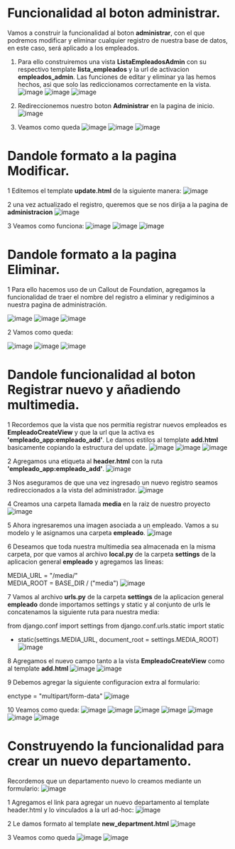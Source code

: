 # Funcionalidad al boton **administrar**.

Vamos a construir la funcionalidad al boton **administrar**, con el que podremos modificar y eliminar cualquier registro de nuestra base de datos, en este caso, será aplicado a los empleados.

1. Para ello construiremos una vista **ListaEmpleadosAdmin** con su respectivo template **lista_empleados** y la url de activacion **empleados_admin**. Las funciones de editar y eliminar ya las hemos hechos, asi que solo las rediccionamos correctamente en la vista.
![image](https://github.com/user-attachments/assets/6128961f-3b2d-4032-b225-405dd35905cd)
![image](https://github.com/user-attachments/assets/75f9adb9-937b-4757-af0b-85ffa7dad512)
![image](https://github.com/user-attachments/assets/a353d39e-b7f6-4b9f-923b-ddd183f5233a)

2. Redireccionemos nuestro boton **Administrar** en la pagina de inicio.
![image](https://github.com/user-attachments/assets/8bfc9e99-35ea-4c38-b691-e4480736b16d)

3. Veamos como queda
![image](https://github.com/user-attachments/assets/2cb6dfc4-da8b-40e0-86e3-cc0594f3c108)
![image](https://github.com/user-attachments/assets/e0bf3da2-1b21-458c-9e68-c6c09092a15c)
![image](https://github.com/user-attachments/assets/cbd4bbfa-28f3-46ec-8063-edc8e696c3d2)

# Dandole formato a la pagina Modificar.

1 Editemos el template **update.html** de la siguiente manera:
![image](https://github.com/user-attachments/assets/a0c01b41-0ccb-4110-b572-0200f1e50d47)

2 una vez actualizado el registro, queremos que se nos dirija a la pagina de **administracion**
![image](https://github.com/user-attachments/assets/32eb2373-65e0-4dbf-af8f-86f98059dfcf)

3 Veamos como funciona:
![image](https://github.com/user-attachments/assets/779d734d-c911-429c-9bf4-43879fd82b12)
![image](https://github.com/user-attachments/assets/2c33d19d-a918-48c1-b69b-c43a93ddd0ce)
![image](https://github.com/user-attachments/assets/01f7aae0-521a-40a7-a86e-005304bb2e23)

# Dandole formato a la pagina Eliminar.

1 Para ello hacemos uso de un Callout de Foundation, agregamos la funcionalidad de traer el nombre del registro a eliminar y redigiminos a nuestra pagina de administración.

![image](https://github.com/user-attachments/assets/793e7ed4-e6e3-4c86-8b28-39940eb6aa83)
![image](https://github.com/user-attachments/assets/24f25a35-383f-4091-861d-31ea1685ee83)
![image](https://github.com/user-attachments/assets/bc8ab931-015d-41af-a71c-2c3155efe785)

2 Vamos como queda:

![image](https://github.com/user-attachments/assets/82c6c3b5-6e79-400e-b8b6-34f1dcfd458e)
![image](https://github.com/user-attachments/assets/57e8beeb-dcda-4837-9e87-6b4040462440)
![image](https://github.com/user-attachments/assets/9ca0da0c-2f51-4298-9b60-065dea8ce53e)

# Dandole funcionalidad al boton Registrar nuevo y añadiendo multimedia.

1 Recordemos que la vista que nos permitia registrar nuevos empleados es **EmpleadoCreateView** y que la url que la activa es **'empleado_app:empleado_add'**. Le damos estilos al template **add.html** basicamente copiando la estructura del update.
![image](https://github.com/user-attachments/assets/31011b3e-af44-4073-ac51-d38d28ca386f)
![image](https://github.com/user-attachments/assets/ac83f2ad-b9e3-4dad-88ca-8739e50a514b)
![image](https://github.com/user-attachments/assets/489bc0e2-6501-46e2-83b5-a20ce04ccaea)

2 Agregamos una etiqueta <a> al **header.html** con la ruta **'empleado_app:empleado_add'**.
![image](https://github.com/user-attachments/assets/d7d1d08d-cd08-4385-aea9-1f53fdbaa004)

3 Nos aseguramos de que una vez ingresado un nuevo registro seamos redireccionados a la vista del administrador.
![image](https://github.com/user-attachments/assets/8dd4f9b8-36b8-4304-981c-515a4466f831)

4 Creamos una carpeta llamada **media** en la raiz de nuestro proyecto
![image](https://github.com/user-attachments/assets/d29e5acc-b89b-4d67-aa8e-77f159cdba29)

5 Ahora ingresaremos una imagen asociada a un empleado. Vamos a su modelo y le asignamos una carpeta **empleado**.
![image](https://github.com/user-attachments/assets/05e0dfd9-1a8f-410b-8e14-b51485df9cf5)

6 Deseamos que toda nuestra multimedia sea almacenada en la misma carpeta, por que vamos al archivo **local.py** de la carpeta **settings** de la aplicacion general **empleado** y agregamos las lineas:

MEDIA_URL = "/media/"\
MEDIA_ROOT = BASE_DIR / ("media")
![image](https://github.com/user-attachments/assets/077267fb-53b1-4bfa-8672-c71fea98cfea)

7 Vamos al archivo **urls.py** de la carpeta **settings** de la aplicacion general **empleado** donde importamos settings y static y 
al conjunto de urls le concatenamos la siguiente ruta para nuestra media:

from django.conf import settings
from django.conf.urls.static import static

+ static(settings.MEDIA_URL, document_root = settings.MEDIA_ROOT)
![image](https://github.com/user-attachments/assets/29b820fb-1247-4891-bf76-48571a458ab8)

8 Agregamos el nuevo campo tanto a la vista **EmpleadoCreateView** como al template **add.html**
![image](https://github.com/user-attachments/assets/e8f99e3d-1f01-4836-98f6-1c20771735be)
![image](https://github.com/user-attachments/assets/a6f3d48c-f485-4eeb-af35-56f444d40e72)

9 Debemos agregar la siguiente configuracion extra al formulario:

enctype = "multipart/form-data"
![image](https://github.com/user-attachments/assets/61d8878c-92cc-42d5-84b4-8d8381cecde0)

10 Veamos como queda:
![image](https://github.com/user-attachments/assets/90059ab0-5342-4ca2-93a9-0aed063fa976)
![image](https://github.com/user-attachments/assets/921af3a8-f0c5-409a-8322-80f7cf12896a)
![image](https://github.com/user-attachments/assets/6490acf4-a800-4d4d-8048-fa293b3f1176)
![image](https://github.com/user-attachments/assets/f48bfdc1-48c6-485b-8b01-5650b9ce86dc)
![image](https://github.com/user-attachments/assets/985c4f67-f17f-4902-9fb7-72359571f91f)
![image](https://github.com/user-attachments/assets/cfc0c3df-1e93-43c1-b5af-3a43d3f07339)
![image](https://github.com/user-attachments/assets/59ba7969-9f6a-4b30-acfc-36cf48899367)

# Construyendo la funcionalidad para crear un nuevo departamento.

Recordemos que un departamento nuevo lo creamos mediante un formulario:
![image](https://github.com/user-attachments/assets/b6ceea50-80ed-4a8e-8116-a79af4d8a570)

1 Agregamos el link para agregar un nuevo departamento al template header.html y lo vinculados a la url ad-hoc:
![image](https://github.com/user-attachments/assets/666e766d-d475-419d-97e8-d4077f9ac53a)

2 Le damos formato al template **new_department.html**
![image](https://github.com/user-attachments/assets/0be78fca-47ab-4fe2-8a39-3e7b78196595)

3 Veamos como queda
![image](https://github.com/user-attachments/assets/de634b1f-cbcc-460e-9548-35893b90186c)
![image](https://github.com/user-attachments/assets/ffb816a9-06ba-404f-8cbd-82962440951d)















